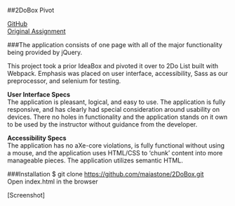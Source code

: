 ##2DoBox Pivot

[GitHub](https://github.com/maiastone/2DoBox)   
[Original Assignment](http://frontend.turing.io/projects/2DoBox-Pivot)

###The application consists of one page with all of the major functionality being provided by jQuery.   

This project took a prior IdeaBox and pivoted it over to 2Do List built with Webpack. Emphasis was placed on user interface, accessibility, Sass as our preprocessor, and selenium for testing.   

**User Interface Specs**   
The application is pleasant, logical, and easy to use. The application is fully responsive, and has clearly had special consideration around usability on devices. There no holes in functionality and the application stands on it own to be used by the instructor without guidance from the developer.

**Accessibility Specs**   
The application has no aXe-core violations, is fully functional without using a mouse, and the application uses HTML/CSS to ‘chunk’ content into more manageable pieces. The application utilizes semantic HTML.

###Installation
$ git clone https://github.com/maiastone/2DoBox.git   
Open index.html in the browser   

[Screenshot]
